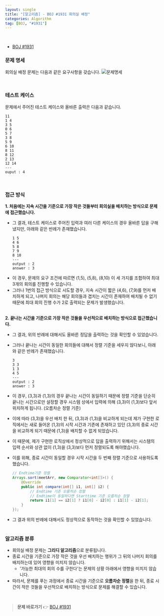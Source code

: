 ```yaml
---
layout: single
title: "[알고리즘] - BOJ #1931 회의실 배정"
categories: Algorithm
tag: [BOJ, "#1931"]
---
```


<br/>

- [BOJ #1931](https://www.acmicpc.net/problem/1931)

### 문제 명세

회의실 배정 문제는 다음과 같은 요구사항을 갖습니다.
![문제명세]({{site.url}}/images/2024-01-06-alg/problem.png)

<br/>

### 테스트 케이스

문제에서 주어진 테스트 케이스와 올바른 출력은 다음과 같습니다.

```
11
1 4
3 5
0 6
5 7
3 8
5 9
6 10
8 11
8 12
2 13
12 14
---
ouput : 4
```

<br/>

### 접근 방식

**1. 처음에는 지속 시간을 기준으로 가장 작은 것들부터 회의실을 배치하는 방식으로 문제에 접근했습니다.**

- 그 결과, 테스트 케이스로 주어진 입력과 여러 다른 케이스의 경우 올바른 답을 구해냈지만, 아래와 같은 반례가 존재했습니다.
  ```
  1 5
  4 6
  5 8
  7 9
  8 10
  ---
  output : 2
  answer : 3
  ```
- 이 경우, 문제의 요구 조건에 따르면 (1,5), (5,8), (8,10) 이 세 가지를 조합하여 최대 3개의 회의를 진행할 수 있습니다.
- 그러나 1번의 접근 방식으로 시도할 경우, 지속 시간이 짧은 (4,6), (7,9)를 먼저 배치하게 되고, 나머지 회의는 해당 회의들과 겹치는 시간이 존재하여 배치될 수 없기 때문에 최대 회의 진행 수가 2로 출력되는 문제가 발생했습니다.
  <br/><br/>

**2. 끝나는 시간을 기준으로 가장 작은 것들을 우선적으로 배치하는 방식으로 접근했습니다.**

- 그 결과, 위의 반례에 대해서도 올바른 정답을 출력하는 것을 확인할 수 있었습니다.
- 그러나 끝나는 시간이 동일한 회의들에 대해서 정렬 기준을 세우지 않다보니, 아래와 같은 반례가 존재했습니다.
  ```
  3
  3 3
  1 3
  4 5
  ---
  output : 2
  answer : 3
  ```
- 이 경우, (3,3)과 (1,3)의 경우 끝나는 시간이 동일하기 때문에 정렬 기준을 단순히 끝나는 시간으로만 설정할 경우 시스템 상에서 입력에 의해 (3,3)이 (1,3)보다 앞서 위치하게 됩니다. (오름차순 정렬 기준)
- 이에 따라 (3,3)을 우선 배치 한 뒤, (3,3)과 (1,3)을 비교하게 되는데 제가 구현한 로직에서는 새로 들어온 (1,3)의 시작 시간과 기존에 존재하고 있던 (3,3)의 종료 시간을 비교하게 되기 때문에 (1,3)을 배치할 수 없게 되었습니다.
- 이 때문에, 제가 구현한 로직상에서 정상적으로 답을 출력하기 위해서는 시스템의 입력 순서와 상관 없이 (1,3)을 (3,3)보다 먼저 정렬되도록 해야했습니다.

- 이를 위해, 종료 시간이 동일할 경우 시작 시간을 두 번째 정렬 기준으로 사용하도록 했습니다.
  ```java
  // Endtime기준 정렬
  Arrays.sort(meetArr, new Comparator<int[]>() {
      @Override
      public int compare(int[] i1, int[] i2) {
          // Endtime 기준 오름차순 정렬
          // Endtime이 동일하다면 Starttime 기준 오름차순 정렬
          return i1[1] == i2[1] ? i1[0] - i2[0] : i1[1] - i2[1];
      }
  });
  ```
- 그 결과 위의 반례에 대해서도 정상적으로 동작하는 것을 확인할 수 있었습니다.
  <br/><br/>

### 알고리즘 분류

- 회의실 배정 문제는 **그리디 알고리즘**으로 분류됩니다.
- 종료 시간을 기준으로 가장 작은 것을 우선 배치하는 행위가 그 뒤의 나머지 회의를 배치하는데 있어 영향을 미치지 않습니다.
  - '가능한 최대의 회의 수를 구한다'는 문제의 상황 아래에서 영향을 미치지 않습니다.
- 따라서, 문제를 푸는 과정에서 종료 시간을 기준으로 **오름차순 정렬**을 한 뒤, 종료 시간이 작은 것들을 우선적으로 배치하는 방식으로 문제를 해결할 수 있습니다.

<br/>

> **문제 바로가기** 👉 [BOJ #1931](https://www.acmicpc.net/problem/1931)
